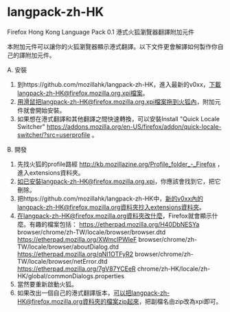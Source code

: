 langpack-zh-HK
==============

Firefox Hong Kong Language Pack 0.1
港式火狐瀏覽器翻譯附加元件

本附加元件可以讓你的火狐瀏覽器顯示港式翻譯。以下文件更會解譯如何製作你自己的譯附加元件。

A. 安裝
1. 到https://github.com/mozillahk/langpack-zh-HK，進入最新的v0xx，下載langpack-zh-HK@firefox.mozilla.org.xpi檔案。
2. 用滑鼠把langpack-zh-HK@firefox.mozilla.org.xpi檔案拖到火狐內，附加元件就會開始安裝。
3. 如果想在港式翻譯和其他翻譯之間快速轉換，可以安裝Install "Quick Locale Switcher" https://addons.mozilla.org/en-US/firefox/addon/quick-locale-switcher/?src=userprofile 。

B. 開發
1. 先找火狐的profile路經 http://kb.mozillazine.org/Profile_folder_-_Firefox ， 進入extensions資料夾。
2. 如已安裝langpack-zh-HK@firefox.mozilla.org.xpi，你應該會找到它，把它刪除。
3. 把https://github.com/mozillahk/langpack-zh-HK中，新的v0xx內的langpack-zh-HK@firefox.mozilla.org資料夾抄入extensions資料夾。
4. 在langpack-zh-HK@firefox.mozilla.org資料夾改什麼，Firefox就會顯示什麼。有趣的檔案包括：
https://etherpad.mozilla.org/H40DbNESYa  browser/chrome/zh-TW/locale/browser/browser.dtd
https://etherpad.mozilla.org/XWmclPWIeF  browser/chrome/zh-TW/locale/browser/aboutDialog.dtd
https://etherpad.mozilla.org/qNI1OTFyR2  browser/chrome/zh-TW/locale/browser/netError.dtd
https://etherpad.mozilla.org/7gV87YCEeR  chrome/zh-HK/locale/zh-HK/global/commonDialogs.properties
5. 當然要重新啟動火狐。
6. 如果改出一個自己的港式翻譯版本，可以把langpack-zh-HK@firefox.mozilla.org資料夾的檔案zip起來，把副檔名由zip改為xpi即可。
